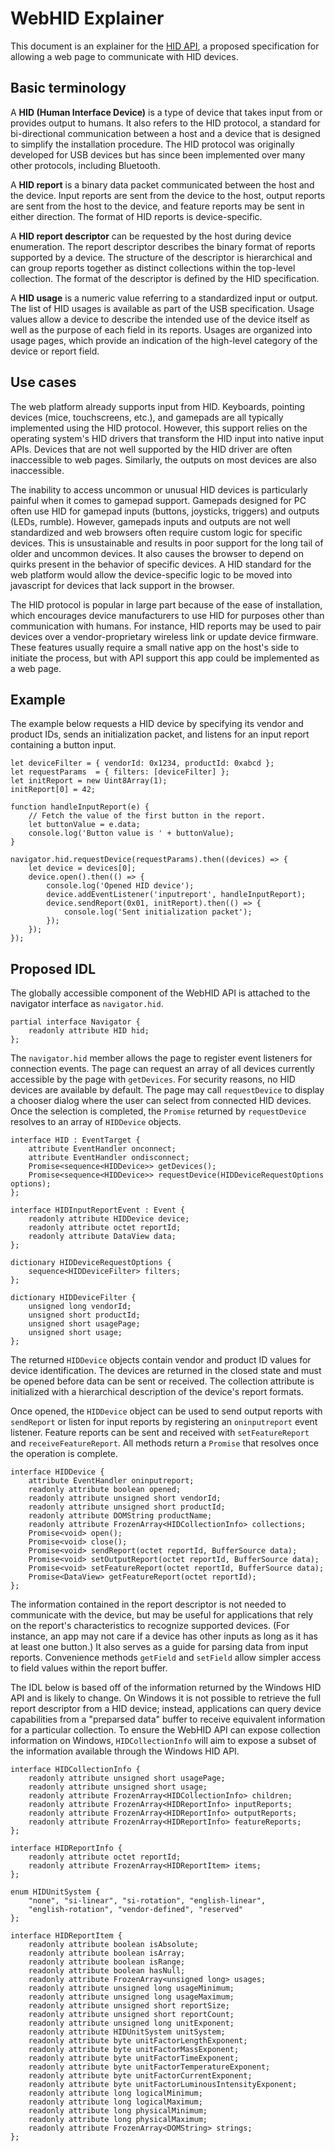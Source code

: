 # WebHID Explainer

This document is an explainer for the [HID API](https://wicg.github.io/webhid/), a proposed specification for allowing a web page to communicate with HID devices.

<!-- TOC -->
<!-- /TOC -->

## Basic terminology

A **HID (Human Interface Device)** is a type of device that takes input from or provides output to humans. It also refers to the HID protocol, a standard for bi-directional communication between a host and a device that is designed to simplify the installation procedure. The HID protocol was originally developed for USB devices but has since been implemented over many other protocols, including Bluetooth.

A **HID report** is a binary data packet communicated between the host and the device. Input reports are sent from the device to the host, output reports are sent from the host to the device, and feature reports may be sent in either direction. The format of HID reports is device-specific.

A **HID report descriptor** can be requested by the host during device enumeration. The report descriptor describes the binary format of reports supported by a device. The structure of the descriptor is hierarchical and can group reports together as distinct collections within the top-level collection. The format of the descriptor is defined by the HID specification.

A **HID usage** is a numeric value referring to a standardized input or output. The list of HID usages is available as part of the USB specification. Usage values allow a device to describe the intended use of the device itself as well as the purpose of each field in its reports. Usages are organized into usage pages, which provide an indication of the high-level category of the device or report field.

## Use cases

The web platform already supports input from HID. Keyboards, pointing devices (mice, touchscreens, etc.), and gamepads are all typically implemented using the HID protocol. However, this support relies on the operating system's HID drivers that transform the HID input into native input APIs. Devices that are not well supported by the HID driver are often inaccessible to web pages. Similarly, the outputs on most devices are also inaccessible.

The inability to access uncommon or unusual HID devices is particularly painful when it comes to gamepad support. Gamepads designed for PC often use HID for gamepad inputs (buttons, joysticks, triggers) and outputs (LEDs, rumble). However, gamepads inputs and outputs are not well standardized and web browsers often require custom logic for specific devices. This is unsustainable and results in poor support for the long tail of older and uncommon devices. It also causes the browser to depend on quirks present in the behavior of specific devices. A HID standard for the web platform would allow the device-specific logic to be moved into javascript for devices that lack support in the browser.

The HID protocol is popular in large part because of the ease of installation, which encourages device manufacturers to use HID for purposes other than communication with humans. For instance, HID reports may be used to pair devices over a vendor-proprietary wireless link or update device firmware. These features usually require a small native app on the host's side to initiate the process, but with API support this app could be implemented as a web page.

## Example

The example below requests a HID device by specifying its vendor and product IDs, sends an initialization packet, and listens for an input report containing a button input.

    let deviceFilter = { vendorId: 0x1234, productId: 0xabcd };
    let requestParams  = { filters: [deviceFilter] };
    let initReport = new Uint8Array(1);
    initReport[0] = 42;

    function handleInputReport(e) {
        // Fetch the value of the first button in the report.
        let buttonValue = e.data;
        console.log('Button value is ' + buttonValue);
    }

    navigator.hid.requestDevice(requestParams).then((devices) => {
        let device = devices[0];
        device.open().then(() => {
            console.log('Opened HID device');
            device.addEventListener('inputreport', handleInputReport);
            device.sendReport(0x01, initReport).then(() => {
                console.log('Sent initialization packet');
            });
        });
    });

## Proposed IDL

The globally accessible component of the WebHID API is attached to the navigator interface as `navigator.hid`.

    partial interface Navigator {
        readonly attribute HID hid;
    };

The `navigator.hid` member allows the page to register event listeners for connection events. The page can request an array of all devices currently accessible by the page with `getDevices`. For security reasons, no HID devices are available by default. The page may call `requestDevice` to display a chooser dialog where the user can select from connected HID devices. Once the selection is completed, the `Promise` returned by `requestDevice` resolves to an array of `HIDDevice` objects.

    interface HID : EventTarget {
        attribute EventHandler onconnect;
        attribute EventHandler ondisconnect;
        Promise<sequence<HIDDevice>> getDevices();
        Promise<sequence<HIDDevice>> requestDevice(HIDDeviceRequestOptions options);
    };

    interface HIDInputReportEvent : Event {
        readonly attribute HIDDevice device;
        readonly attribute octet reportId;
        readonly attribute DataView data;
    };

    dictionary HIDDeviceRequestOptions {
        sequence<HIDDeviceFilter> filters;
    };

    dictionary HIDDeviceFilter {
        unsigned long vendorId;
        unsigned short productId;
        unsigned short usagePage;
        unsigned short usage;
    };

The returned `HIDDevice` objects contain vendor and product ID values for device identification. The devices are returned in the closed state and must be opened before data can be sent or received. The collection attribute is initialized with a hierarchical description of the device's report formats.

Once opened, the `HIDDevice` object can be used to send output reports with `sendReport` or listen for input reports by registering an `oninputreport` event listener. Feature reports can be sent and received with `setFeatureReport` and `receiveFeatureReport`. All methods return a `Promise` that resolves once the operation is complete.

    interface HIDDevice {
        attribute EventHandler oninputreport;
        readonly attribute boolean opened;
        readonly attribute unsigned short vendorId;
        readonly attribute unsigned short productId;
        readonly attribute DOMString productName;
        readonly attribute FrozenArray<HIDCollectionInfo> collections;
        Promise<void> open();
        Promise<void> close();
        Promise<void> sendReport(octet reportId, BufferSource data);
        Promise<void> setOutputReport(octet reportId, BufferSource data);
        Promise<void> setFeatureReport(octet reportId, BufferSource data);
        Promise<DataView> getFeatureReport(octet reportId);
    };

The information contained in the report descriptor is not needed to communicate with the device, but may be useful for applications that rely on the report's characteristics to recognize supported devices. (For instance, an app may not care if a device has other inputs as long as it has at least one button.) It also serves as a guide for parsing data from input reports. Convenience methods `getField` and `setField` allow simpler access to field values within the report buffer.

The IDL below is based off of the information returned by the Windows HID API and is likely to change. On Windows it is not possible to retrieve the full report descriptor from a HID device; instead, applications can query device capabilities from a "preparsed data" buffer to receive equivalent information for a particular collection. To ensure the WebHID API can expose collection information on Windows, `HIDCollectionInfo` will aim to expose a subset of the information available through the Windows HID API.

    interface HIDCollectionInfo {
        readonly attribute unsigned short usagePage;
        readonly attribute unsigned short usage;
        readonly attribute FrozenArray<HIDCollectionInfo> children;
        readonly attribute FrozenArray<HIDReportInfo> inputReports;
        readonly attribute FrozenArray<HIDReportInfo> outputReports;
        readonly attribute FrozenArray<HIDReportInfo> featureReports;
    };

    interface HIDReportInfo {
        readonly attribute octet reportId;
        readonly attribute FrozenArray<HIDReportItem> items;
    };

    enum HIDUnitSystem {
        "none", "si-linear", "si-rotation", "english-linear",
        "english-rotation", "vendor-defined", "reserved"
    };

    interface HIDReportItem {
        readonly attribute boolean isAbsolute;
        readonly attribute boolean isArray;
        readonly attribute boolean isRange;
        readonly attribute boolean hasNull;
        readonly attribute FrozenArray<unsigned long> usages;
        readonly attribute unsigned long usageMinimum;
        readonly attribute unsigned long usageMaximum;
        readonly attribute unsigned short reportSize;
        readonly attribute unsigned short reportCount;
        readonly attribute unsigned long unitExponent;
        readonly attribute HIDUnitSystem unitSystem;
        readonly attribute byte unitFactorLengthExponent;
        readonly attribute byte unitFactorMassExponent;
        readonly attribute byte unitFactorTimeExponent;
        readonly attribute byte unitFactorTemperatureExponent;
        readonly attribute byte unitFactorCurrentExponent;
        readonly attribute byte unitFactorLuminousIntensityExponent;
        readonly attribute long logicalMinimum;
        readonly attribute long logicalMaximum;
        readonly attribute long physicalMinimum;
        readonly attribute long physicalMaximum;
        readonly attribute FrozenArray<DOMString> strings;
    };
